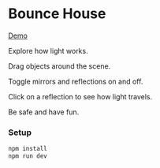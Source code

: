 # Bounce House

[Demo](https://mmmaaatttttt.github.io/bounce-house/)

Explore how light works. 

Drag objects around the scene.

Toggle mirrors and reflections on and off. 

Click on a reflection to see how light travels. 

Be safe and have fun.

### Setup

```sh
npm install
npm run dev
```
